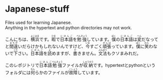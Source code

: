 # Japanese-stuff

Files used for learning Japanese.  
Anything in the hypertext and python directories may not work.

こんにちは、<ruby>横浜<rt>よこはま</rt></ruby>です。<ruby>暇<rt>ひま</rt></ruby>で<ruby>日本語<rt>にほんご</rt></ruby>を<ruby>勉強<rt>べんきょう</rt></ruby>しています。<ruby>僕<rt>ぼく</rt></ruby>の<ruby>日本語<rt>にほんご</rt></ruby>は<ruby>変<rt>へん</rt></ruby>だなってと<ruby>間違<rt>まちが</rt></ruby>いだらけかもしれないんですけど、<ruby>今<rt>いま</rt></ruby>すごく<ruby>頑張<rt>がんば</rt></ruby>っています。<ruby>僕<rt>ぼく</rt></ruby>に<ruby>笑<rt>わら</rt></ruby>わないで<ruby>下<rt>くだ</rt></ruby>さい。<ruby>日本語<rt>にほんご</rt></ruby>を<ruby>読<rt>よ</rt></ruby>めますが、<ruby>書<rt>か</rt></ruby>きません。<ruby>文法<rt>ぶんぽう</rt></ruby>もクソまみれだ。

このレポジトリで<ruby>日本語<rt>にほんご</rt></ruby><ruby>勉強<rt>べんきょう</rt></ruby>ファイルが<ruby>収納<rt>しゅうのう</rt></ruby>です。hypertextとpythonというフォルダには<ruby>何<rt>なん</rt></ruby>らかのファイルが<ruby>故障<rt>こしょう</rt></ruby>しています。